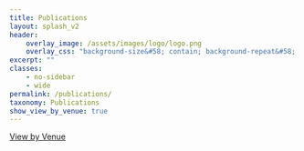```yaml
---
title: Publications
layout: splash_v2
header:
    overlay_image: /assets/images/logo/logo.png
    overlay_css: "background-size&#58; contain; background-repeat&#58; no-repeat;"
excerpt: ""
classes:
    - no-sidebar
    - wide
permalink: /publications/
taxonomy: Publications
show_view_by_venue: true
---
```


<a href="{{ site.baseurl }}/venues" class="back-to-top">View by Venue</a>